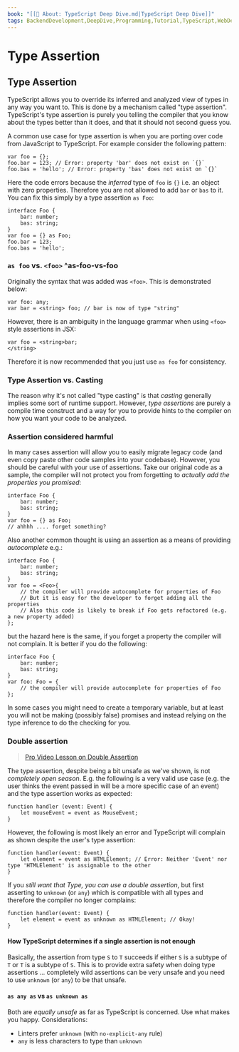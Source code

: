 ```yaml
---
book: "[[📓 About꞉ TypeScript Deep Dive.md|TypeScript Deep Dive]]"
tags: BackendDevelopment,DeepDive,Programming,Tutorial,TypeScript,WebDevelopment
---
```


# Type Assertion

## Type Assertion

TypeScript allows you to override its inferred and analyzed view of types in any way you want to. This is done by a mechanism called "type assertion". TypeScript's type assertion is purely you telling the compiler that you know about the types better than it does, and that it should not second guess you.

A common use case for type assertion is when you are porting over code from JavaScript to TypeScript. For example consider the following pattern:

```
var foo = {};
foo.bar = 123; // Error: property 'bar' does not exist on `{}`
foo.bas = 'hello'; // Error: property 'bas' does not exist on `{}`
```

Here the code errors because the _inferred_ type of `foo` is `{}` i.e. an object with zero properties. Therefore you are not allowed to add `bar` or `bas` to it. You can fix this simply by a type assertion `as Foo`:

```
interface Foo {
    bar: number;
    bas: string;
}
var foo = {} as Foo;
foo.bar = 123;
foo.bas = 'hello';
```

### `as foo` vs. `<foo>` ^as-foo-vs-foo

Originally the syntax that was added was `<foo>`. This is demonstrated below:

```
var foo: any;
var bar = <string> foo; // bar is now of type "string"
```

However, there is an ambiguity in the language grammar when using `<foo>` style assertions in JSX:

```
var foo = <string>bar;
</string>
```

Therefore it is now recommended that you just use `as foo` for consistency.

### Type Assertion vs. Casting

The reason why it's not called "type casting" is that _casting_ generally implies some sort of runtime support. However, _type assertions_ are purely a compile time construct and a way for you to provide hints to the compiler on how you want your code to be analyzed.

### Assertion considered harmful

In many cases assertion will allow you to easily migrate legacy code (and even copy paste other code samples into your codebase). However, you should be careful with your use of assertions. Take our original code as a sample, the compiler will not protect you from forgetting to _actually add the properties you promised_:

```
interface Foo {
    bar: number;
    bas: string;
}
var foo = {} as Foo;
// ahhhh .... forget something?
```

Also another common thought is using an assertion as a means of providing _autocomplete_ e.g.:

```
interface Foo {
    bar: number;
    bas: string;
}
var foo = <Foo>{
    // the compiler will provide autocomplete for properties of Foo
    // But it is easy for the developer to forget adding all the properties
    // Also this code is likely to break if Foo gets refactored (e.g. a new property added)
};
```

but the hazard here is the same, if you forget a property the compiler will not complain. It is better if you do the following:

```
interface Foo {
    bar: number;
    bas: string;
}
var foo: Foo = {
    // the compiler will provide autocomplete for properties of Foo
};
```

In some cases you might need to create a temporary variable, but at least you will not be making (possibly false) promises and instead relying on the type inference to do the checking for you.

### Double assertion

> [Pro Video Lesson on Double Assertion](https://www.booleanart.com/course/typescript/double-assertion)

The type assertion, despite being a bit unsafe as we've shown, is not _completely open season_. E.g. the following is a very valid use case (e.g. the user thinks the event passed in will be a more specific case of an event) and the type assertion works as expected:

```
function handler (event: Event) {
    let mouseEvent = event as MouseEvent;
}
```

However, the following is most likely an error and TypeScript will complain as shown despite the user's type assertion:

```
function handler(event: Event) {
    let element = event as HTMLElement; // Error: Neither 'Event' nor type 'HTMLElement' is assignable to the other
}
```

If you _still want that Type, you can use a double assertion_, but first asserting to `unknown` (or `any`) which is compatible with all types and therefore the compiler no longer complains:

```
function handler(event: Event) {
    let element = event as unknown as HTMLElement; // Okay!
}
```

#### How TypeScript determines if a single assertion is not enough

Basically, the assertion from type `S` to `T` succeeds if either `S` is a subtype of `T` or `T` is a subtype of `S`. This is to provide extra safety when doing type assertions ... completely wild assertions can be very unsafe and you need to use `unknown` (or `any`) to be that unsafe.

#### `as any as` vs `as unknown as`

Both are _equally unsafe_ as far as TypeScript is concerned. Use what makes you happy. Considerations:

- Linters prefer `unknown` (with `no-explicit-any` rule)
- `any` is less characters to type than `unknown`